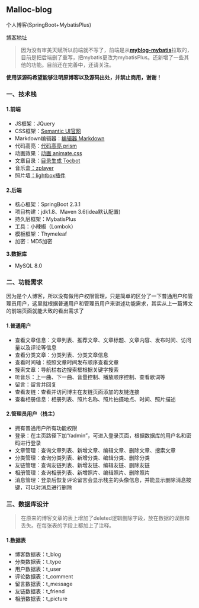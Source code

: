## Malloc-blog

个人博客(SpringBoot+MybatisPlus)

[博客地址](http://malloc.club/)

> 因为没有审美天赋所以前端就不写了，前端是从[**myblog-mybatis**](https://github.com/oneStarLR/myblog-mybatis#myblog-mybaits)拉取的，目前是把后端删了重写，把mybatis更改为mybatisPlus。还新增了一些其他的功能。目前还在完善中，还请关注。

**使用该源码希望能够注明原博客以及源码出处，并禁止商用，谢谢！**

###  一、技术栈

#### **1.前端**

- JS框架：JQuery
- CSS框架：[Semantic UI官网](https://semantic-ui.com/)
- Markdown编辑器：[编辑器 Markdown](https://pandao.github.io/editor.md/)
- 代码高亮：[代码高亮 prism](https://github.com/PrismJS/prism)
- 动画效果：[动画 animate.css](https://daneden.github.io/animate.css/)
- 文章目录：[目录生成 Tocbot](https://tscanlin.github.io/tocbot/)
- 音乐盒[：zplayer](https://gitee.com/supperzh/zplayer)
- 照片墙[：lightbox插件](https://github.com/JavaScript-Kit/jkresponsivegallery)

#### **2.后端**

- 核心框架：SpringBoot 2.3.1
- 项目构建：jdk1.8、Maven 3.6(idea默认配置)
- 持久层框架：MybatisPlus
- 工具：小辣椒（Lombok）
- 模板框架：Thymeleaf
- 加密：MD5加密

**3.数据库**

- MySQL 8.0

### 二、功能需求

因为是个人博客，所以没有做用户权限管理，只是简单的区分了一下普通用户和管理员用户，这里就根据普通用户和管理员用户来讲述功能需求，其实从上一篇博文的前端页面就能大致的看出需求了

#### 1.普通用户

- 查看文章信息：文章列表、推荐文章、文章标题、文章内容、发布时间、访问量以及评论等信息
- 查看分类文章：分类列表、分类文章信息
- 查看时间轴：按照文章时间发布顺序查看文章
- 搜索文章：导航栏右边搜索框根据关键字搜索
- 听音乐：上一曲、下一曲、音量控制、播放顺序控制、查看歌词等
- 留言：留言并回复
- 查看友链：查看并访问博主在友链页面添加的友链连接
- 查看相册信息：相册列表、照片名称、照片拍摄地点、时间、照片描述

#### 2.管理员用户（栈主）

- 拥有普通用户所有功能权限
- 登录：在主页路径下加“/admin”，可进入登录页面，根据数据库的用户名和密码进行登录
- 文章管理：查询文章列表、新增文章、编辑文章、删除文章、搜索文章
- 分类管理：查询分类列表、新增分类、编辑分类、删除分类
- 友链管理：查询友链列表、新增友链、编辑友链、删除友链
- 相册管理：查询相册列表、新增照片、编辑照片、删除照片
- 消息管理：登录后恢复评论留言会显示栈主的头像信息，并能显示删除消息按键，可以对消息进行删除

### 三、数据库设计

> 在原来的博客文章的表上增加了deleted逻辑删除字段，放在数据的误删和丢失。在每张表的字段上都加上了注释。

#### 1.数据表

- 博客数据表：t_blog
- 分类数据表：t_type
- 用户数据表：t_user
- 评论数据表：t_comment
- 留言数据表：t_message
- 友链数据表：t_friend
- 相册数据表：t_picture
